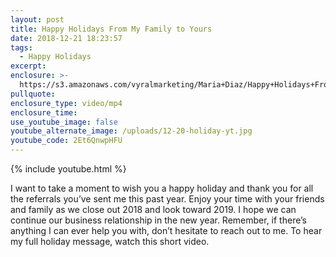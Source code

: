 ```yaml
---
layout: post
title: Happy Holidays From My Family to Yours
date: 2018-12-21 18:23:57
tags:
  - Happy Holidays
excerpt:
enclosure: >-
  https://s3.amazonaws.com/vyralmarketing/Maria+Diaz/Happy+Holidays+From+My+Family+to+Yours.mp4
pullquote:
enclosure_type: video/mp4
enclosure_time:
use_youtube_image: false
youtube_alternate_image: /uploads/12-20-holiday-yt.jpg
youtube_code: 2Et6QnwpHFU
---
```


{% include youtube.html %}

I want to take a moment to wish you a happy holiday and thank you for all the referrals you’ve sent me this past year. Enjoy your time with your friends and family as we close out 2018 and look toward 2019. I hope we can continue our business relationship in the new year. Remember, if there’s anything I can ever help you with, don’t hesitate to reach out to me. To hear my full holiday message, watch this short video.